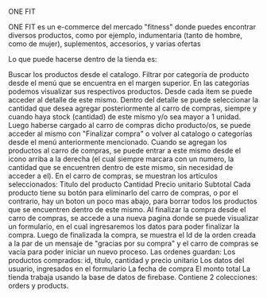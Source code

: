 ONE FIT

ONE FIT es un e-commerce del mercado "fitness" donde puedes encontrar diversos productos, como por ejemplo, indumentaria (tanto de hombre, como de mujer), suplementos, accesorios, y varias ofertas

Lo que puede hacerse dentro de la tienda es:

Buscar los productos desde el catalogo.
Filtrar por categoría de producto desde el menú que se encuentra en el margen superior. En las categorías podemos visualizar sus respectivos productos.
Desde cada item se puede acceder al detalle de este mismo.
Dentro del detalle se puede seleccionar la cantidad que desea agregar posteriormente al carro de compras, siempre y cuando haya stock (cantidad) de este mismo y/o sea mayor a 1 unidad.
Luego haberse cargado al carro de compras dicho producto/os, se puede acceder al mismo con "Finalizar compra" o volver al catalogo o categorías desde el menú anteriormente mencionado.
Cuando se agregan los productos al carro de compras, se puede entrar a este mismo desde el icono arriba a la derecha (el cual siempre marcara con un numero, la cantidad que se encuentren dentro de este mismo, sin necesidad de acceder a el).
En el carro de compras, se muestran los artículos seleccionados:
Titulo del producto
Cantidad
Precio unitario
Subtotal
Cada producto tiene su botón para eliminarlo del carro de compras, o por el contrario, hay un boton un poco mas abajo, para borrar todos los productos que se encuentren dentro de este mismo.
Al finalizar la compra desde el carro de compras, se accede a una nueva pagina donde se puede visualizar un formulario, en el cual ingresaremos los datos para poder finalizar la compra.
Luego de finalizada la compra, se muestra el Id de la orden creada a la par de un mensaje de "gracias por su compra" y el carro de compras se vacía para poder iniciar un nuevo proceso.
Las ordenes guardan:
Los productos comprados: id, titulo, cantidad y precio unitario
Los datos del usuario, ingresados en el formulario
La fecha de compra
El monto total
La tienda trabaja usando la base de datos de firebase. Contiene 2 colecciones: orders y products.

